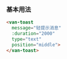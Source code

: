 ### 基本用法

``` html
<van-toast 
  message="轻提示消息"
  :duration="2000"
  type="text"
  position="middle">
</van-toast>
```
